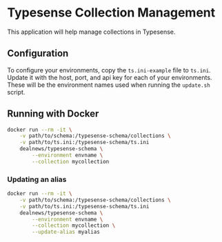 # Typesense Collection Management

This application will help manage collections in Typesense.

## Configuration

To configure your environments, copy the `ts.ini-example` file to `ts.ini`. Update it with the host, port, and api key for each of your environments. These will be the environment names used when running the `update.sh` script.

## Running with Docker

```sh
docker run --rm -it \
    -v path/to/schema:/typesense-schema/collections \
    -v path/to/ts.ini:/typesense-schema/ts.ini
    dealnews/typesense-schema \
        --environment envname \
        --collection mycollection
```

### Updating an alias

```sh
docker run --rm -it \
    -v path/to/schema:/typesense-schema/collections \
    -v path/to/ts.ini:/typesense-schema/ts.ini
    dealnews/typesense-schema \
        --environment envname \
        --collection mycollection \
        --update-alias myalias
```
